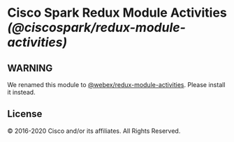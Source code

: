 # Cisco Spark Redux Module Activities _(@ciscospark/redux-module-activities)_

## WARNING

We renamed this module to [@webex/redux-module-activities](https://www.npmjs.com/package/@webex/redux-module-activities). Please install it instead.

## License

© 2016-2020 Cisco and/or its affiliates. All Rights Reserved.
